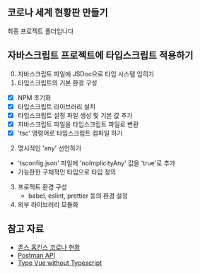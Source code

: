 ## 코로나 세계 현황판 만들기

최종 프로젝트 폴더입니다

## 자바스크립트 프로젝트에 타입스크립트 적용하기

0. 자바스크립트 파일에 JSDoc으로 타입 시스템 입히기
1. 타입스크립트의 기본 환경 구성
  - [x] NPM 초기화 
  - [x] 타입스크립트 라이브러리 설치
  - [x] 타입스크립트 설정 파일 생성 및 기본 값 추가
  - [x] 자바스크립트 파일을 타입스크립트 파일로 변환
  - [x] 'tsc' 명령어로 타입스크립트 컴파일 하기
2. 명시적인 'any' 선언하기
  - 'tsconfig.json' 파일에 'noImplicityAny' 값을 'true'로 추가
  - 가능한한 구체적인 타입으로 타입 정의

3. 프로젝트 환경 구성
   - babel, eslint, prettier 등의 환경 설정
4. 외부 라이브러리 모듈화

## 참고 자료

- [존스 홉킨스 코로나 현황](https://www.arcgis.com/apps/opsdashboard/index.html#/bda7594740fd40299423467b48e9ecf6)
- [Postman API](https://documenter.getpostman.com/view/10808728/SzS8rjbc?version=latest#27454960-ea1c-4b91-a0b6-0468bb4e6712)
- [Type Vue without Typescript](https://blog.usejournal.com/type-vue-without-typescript-b2b49210f0b)